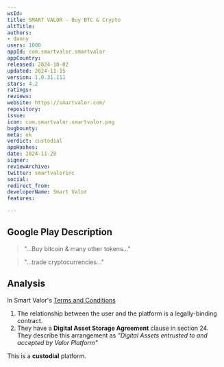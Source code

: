 ```yaml
---
wsId: 
title: SMART VALOR - Buy BTC & Crypto
altTitle: 
authors:
- danny
users: 1000
appId: com.smartvalor.smartvalor
appCountry: 
released: 2024-10-02
updated: 2024-11-15
version: 1.0.31.111
stars: 4.2
ratings: 
reviews: 
website: https://smartvalor.com/
repository: 
issue: 
icon: com.smartvalor.smartvalor.png
bugbounty: 
meta: ok
verdict: custodial
appHashes: 
date: 2024-11-28
signer: 
reviewArchive: 
twitter: smartvalorinc
social: 
redirect_from: 
developerName: Smart Valor
features: 

---
```


## Google Play Description

> "...Buy bitcoin & many other tokens..."

> "...trade cryptocurrencies..."

## Analysis 

In Smart Valor's [Terms and Conditions](https://smartvalor.com/en/docs/TERMS_AND_CONDITIONS)

1. The relationship between the user and the platform is a legally-binding contract.
2. They have a **Digital Asset Storage Agreement** clause in section 24. They describe this arrangement as *"Digital Assets entrusted to and accepted by Valor Platform"*

This is a **custodial** platform.